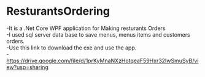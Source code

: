 # ResturantsOrdering 
-It is a .Net Core WPF application for Making resturants Orders\
-I used sql server data base to save menus, menus items and customers orders.\
-Use this link to download the exe and use the app.\
-https://drive.google.com/file/d/1prKyMnaNXzHotqeaF59Hxr32IwSmuSyB/view?usp=sharing
